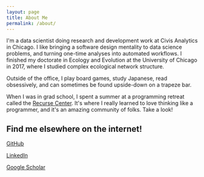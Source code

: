 ```yaml
---
layout: page
title: About Me
permalink: /about/
---
```


I'm a data scientist doing research and development work at Civis
Analytics in Chicago. I like bringing a software design mentality to
data science problems, and turning one-time analyses into automated
workflows. I finished my doctorate in Ecology and Evolution at the
University of Chicago in 2017, where I studied complex ecological
network structure.

Outside of the office, I play board games, study Japanese, read
obsessively, and can sometimes be found upside-down on a trapeze bar.

When I was in grad school, I spent a summer at a programming retreat
called the [Recurse Center](https://www.recurse.com/). It's where I
really learned to love thinking like a programmer, and it's an amazing
community of folks. Take a look!

## Find me elsewhere on the internet!
[GitHub](https://github.com/esander91)


[LinkedIn](https://www.linkedin.com/profile/view?id=AAIAAApzv2UBCpUqH-gYsrWn46LuuUACmurwpCE&trk=nav_responsive_tab_profile)


[Google Scholar](https://scholar.google.com/citations?user=8nKpCBYAAAAJ&hl=en&oi=sra)
